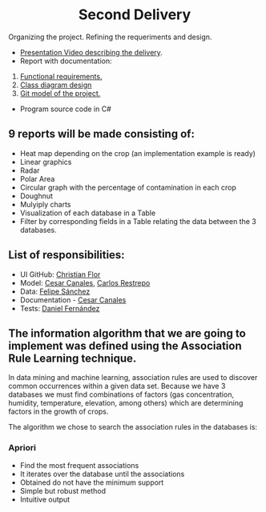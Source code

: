 <h1 align="center">Second Delivery</h1>

Organizing the project. Refining the requeriments and design.

- [Presentation Video describing the delivery](https://youtu.be/ZdY9bF3pAZo).
- Report with documentation:
1. [Functional requirements.](https://github.com/ChristianFlor/gas-impact-analyzer-in-crops/blob/master/docs/delivery-2/Requerimientos%20funcionales%20ERS.pdf)
2. [Class diagram design](https://github.com/ChristianFlor/gas-impact-analyzer-in-crops/blob/master/docs/delivery-2/Class%20diagram%20design.png)
3. [Git model of the project.](https://github.com/ChristianFlor/gas-impact-analyzer-in-crops/blob/master/docs/delivery-2/Git%20model%20of%20the%20project.pdf)

- Program source code in C#

<h2> 9 reports will be made consisting of:</h2>

* Heat map depending on the crop (an implementation example is ready)
* Linear graphics
* Radar
* Polar Area
* Circular graph with the percentage of contamination in each crop
* Doughnut
* Mulyiply charts
* Visualization of each database in a Table
* Filter by corresponding fields in a Table relating the data between the 3 databases.

<h2> List of responsibilities: </h2>

+ UI GitHub: [Christian Flor](https://github.com/ChristianFlor)
+ Model: [Cesar Canales](https://github.com/Sleeptightt), [Carlos Restrepo](https://github.com/Carlosches)
+ Data: [Felipe Sánchez](https://github.com/SanchezFelipe01)
+ Documentation - [Cesar Canales](https://github.com/Sleeptightt)
+ Tests: [Daniel Fernández](https://github.com/7yrionLannister)

<h2>The information algorithm that we are going to implement was defined using the Association Rule Learning technique.</h2>

<p>In data mining and machine learning, association rules are used to discover common occurrences within a given data set. Because we have 3 databases we must find combinations of factors (gas concentration, humidity, temperature, elevation, among others) which are determining factors in the growth of crops.<p>

The algorithm we chose to search the association rules in the databases is:

  <h3>Apriori</h3>
  
  - Find the most frequent associations
  - It iterates over the database until the associations
  - Obtained do not have the minimum support
  - Simple but robust method
  - Intuitive output





